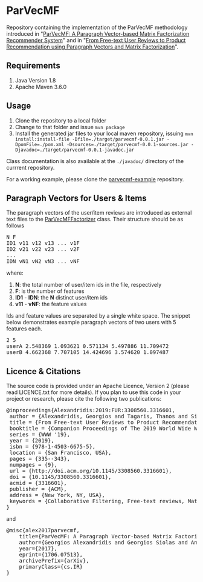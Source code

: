 # ParVecMF

Repository containing the implementation of the ParVecMF methodology introduced in "[ParVecMF: A Paragraph Vector-based Matrix Factorization Recommender System](https://arxiv.org/abs/1706.07513)" and in "[From Free-text User Reviews to Product Recommendation using Paragraph Vectors and Matrix Factorization](https://doi.org/10.1145/3308560.3316601)".

## Requirements

1. Java Version 1.8
2. Apache Maven 3.6.0

## Usage

1. Clone the repository to a local folder 
2. Change to that folder and issue ```mvn package```
3. Install the generated jar files to your local maven repository, issuing ```mvn install:install-file -Dfile=./target/parvecmf-0.0.1.jar -DpomFile=./pom.xml -Dsources=./target/parvecmf-0.0.1-sources.jar -Djavadoc=./target/parvecmf-0.0.1-javadoc.jar```

Class documentation is also available at the ```./javadoc/``` directory of the currrent repository.

For a working example, please clone the [parvecmf-example](https://git.islab.ntua.gr/gealexandri/parvecmf-example) repository.

## Paragraph Vectors for Users & Items

The paragraph vectors of the user/item reviews are introduced as external text files to the [ParVecMFFactorizer](https://git.islab.ntua.gr/gealexandri/parvecmf/src/master/javadoc/islab/parvecmf/factorizer/ParVecMFFactorizer.html) class. Their structure should be as follows

<pre>
N F
ID1 v11 v12 v13 ... v1F
ID2 v21 v22 v23 ... v2F
...
IDN vN1 vN2 vN3 ... vNF
</pre>

where:
1. **N**: the total number of user/item ids in the file, respectively
2. **F**: is the number of features
3. **ID1** - **IDN**: the **N** distinct user/item ids
4. **v11** - **vNF**: the feature values

Ids and feature values are separated by a single white space. The snippet below demonstrates example paragraph vectors of two users with 5 features each.

<pre>
2 5
userA 2.548369 1.093621 0.571134 5.497886 11.709472
userB 4.662368 7.707105 14.424696 3.574620 1.097487
</pre>
 

## Licence & Citations

The source code is provided under an Apache Licence, Version 2 (please read LICENCE.txt for more details). If you plan to use this code in your project or research, please cite the following two publications:

<pre>
@inproceedings{Alexandridis:2019:FUR:3308560.3316601,
 author = {Alexandridis, Georgios and Tagaris, Thanos and Siolas, Giorgos and Stafylopatis, Andreas},
 title = {From Free-text User Reviews to Product Recommendation Using Paragraph Vectors and Matrix Factorization},
 booktitle = {Companion Proceedings of The 2019 World Wide Web Conference},
 series = {WWW '19},
 year = {2019},
 isbn = {978-1-4503-6675-5},
 location = {San Francisco, USA},
 pages = {335--343},
 numpages = {9},
 url = {http://doi.acm.org/10.1145/3308560.3316601},
 doi = {10.1145/3308560.3316601},
 acmid = {3316601},
 publisher = {ACM},
 address = {New York, NY, USA},
 keywords = {Collaborative Filtering, Free-text reviews, Matrix Factorization, Maximum A-posteriori Estimation, Neural Language Processing, Paragraph Vectors, Recommender Systems, Word2Vec},
} 
</pre>

and

<pre>
@misc{alex2017parvecmf,
    title={ParVecMF: A Paragraph Vector-based Matrix Factorization Recommender System},
    author={Georgios Alexandridis and Georgios Siolas and Andreas Stafylopatis},
    year={2017},
    eprint={1706.07513},
    archivePrefix={arXiv},
    primaryClass={cs.IR}
}
</pre>